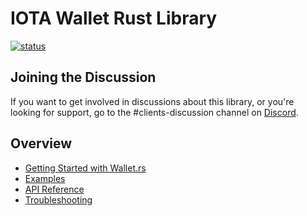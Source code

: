 # IOTA Wallet Rust Library

[![status](https://img.shields.io/badge/Status-Alpha-yellow.svg)](https://github.com/iotaledger/wallet.rs)

## Joining the Discussion
If you want to get involved in discussions about this library, or you're looking for support, go to the #clients-discussion channel on [Discord](https://discord.iota.org).

## Overview

- [Getting Started with Wallet.rs](getting_started.md)
- [Examples](examples.md)
- [API Reference](api_reference.md)
- [Troubleshooting](troubleshooting.md)

